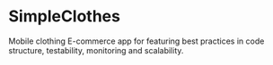 # SimpleClothes
Mobile clothing E-commerce app for featuring best practices in code structure, testability, monitoring and scalability. 
